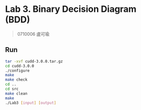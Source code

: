 # Lab 3. Binary Decision Diagram (BDD)

> 0710006 盧可瑜

## Run

```bash
tar -xvf cudd-3.0.0.tar.gz
cd cudd-3.0.0
./configure
make
make check
cd ..
cd src
make clean
make
./Lab3 [input] [output]
```